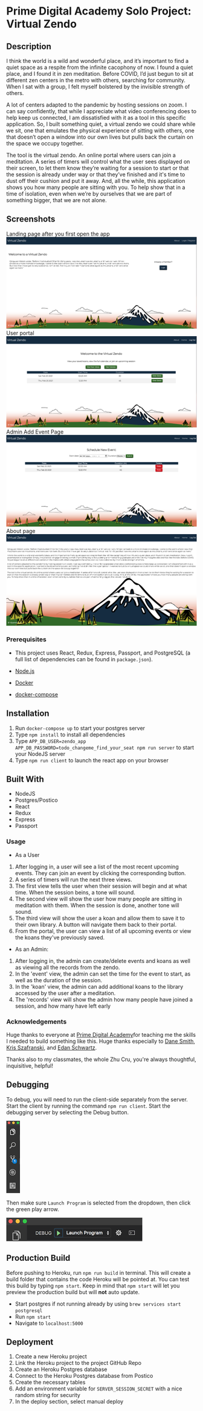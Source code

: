 
# Prime Digital Academy Solo Project: Virtual Zendo


## Description
I think the world is a wild and wonderful place, and it’s important to find a quiet space as a respite from the infinite cacophony of now. I found a quiet place, and I found it in zen meditation. Before COVID, I’d just begun to sit at different zen centers in the metro with others, searching for community. When I sat with a group, I felt myself bolstered by the invisible strength of others.


A lot of centers adapted to the pandemic by hosting sessions on zoom. I can say confidently, that while I appreciate what video conferencing does to help keep us connected, I am dissatisfied with it as a tool in this specific application. So, I built something quiet, a virtual zendo we could share while we sit, one that emulates the physical experience of sitting with others, one that doesn’t open a window into our own lives but pulls back the curtain on the space we occupy together.

The tool is the virtual zendo. An online portal where users can join a meditation.
A series of timers will control what the user sees displayed on their screen, to let them know they’re
waiting for a session to start or that the session is already under way or that they’ve finished and
it's time to dust off their cushion and put it away.
And, all the while, this application shows you how many people are sitting with you.
To help show that in a time of isolation, even when we’re by ourselves that we are part of something bigger,
that we are not alone.

## Screenshots
Landing page after you first open the app
![Home page](/public/zendo/home.png)
User portal
![User portal](/public/zendo/portal.png)
Admin Add Event Page
![Admin add event page](/public/zendo/add.png)
About page
![About page](/public/zendo/about.png)

### Prerequisites
 - This project uses React, Redux, Express, Passport, and PostgreSQL (a full list of dependencies can be found in `package.json`).

- [Node.js](https://nodejs.org/en/)
- [Docker](https://docs.docker.com/engine/install/)
- [docker-compose](https://docs.docker.com/compose/install/)

## Installation
1. Run `docker-compose up` to start your postgres server
1. Type `npm install` to install all dependencies
1. Type `APP_DB_USER=zendo_app APP_DB_PASSWORD=todo_changeme_find_your_seat npm run server` to start your NodeJS server
1. Type `npm run client` to launch the react app on your browser

## Built With
* NodeJS
* Postgres/Postico
* React
* Redux
* Express
* Passport

### Usage
* As a User
1. After logging in, a user will see a list of the most recent upcoming events. They can join an event by clicking the corresponding button.
1. A series of timers will run the next three views.
  1. The first view tells the user when their session will begin and at what time. When the session beins, a tone will sound.
  1. The second view will show the user how many people are sitting in meditation with them. When the session is done, another tone will sound.
  1. The third view will show the user a koan and allow them to save it to their own library. A button will navigate them back to their portal.
1. From the portal, the user can view a list of all upcoming events or view the koans they've previously saved.

* As an Admin:
1. After logging in, the admin can create/delete events and koans as well as viewing all the records from the zendo.
1. In the 'event' view, the admin can set the time for the event to start, as well as the duration of the session.
1. In the 'koan' view, the admin can add additional koans to the library accessed by the user after a meditation.
1. The 'records' view will show the admin how many people have joined a session, and how many have left early


### Acknowledgements
Huge thanks to everyone at [Prime Digital Academy](http://primeacademy.io)for teaching me the skills I needed to build something like this. Huge thanks especially to [Dane Smith](https://github.com/drhowser), [Kris Szafranski](https://github.com/kdszafranski), and [Edan Schwartz](https://github.com/eschwartz).

Thanks also to my classmates, the whole Zhu Cru, you're always thoughtful, inquisitive, helpful!




## Debugging

To debug, you will need to run the client-side separately from the server. Start the client by running the command `npm run client`. Start the debugging server by selecting the Debug button.

![VSCode Toolbar](documentation/images/vscode-toolbar.png)

Then make sure `Launch Program` is selected from the dropdown, then click the green play arrow.

![VSCode Debug Bar](documentation/images/vscode-debug-bar.png)


## Production Build

Before pushing to Heroku, run `npm run build` in terminal. This will create a build folder that contains the code Heroku will be pointed at. You can test this build by typing `npm start`. Keep in mind that `npm start` will let you preview the production build but will **not** auto update.

- Start postgres if not running already by using `brew services start postgresql`
- Run `npm start`
- Navigate to `localhost:5000`


## Deployment

1. Create a new Heroku project
1. Link the Heroku project to the project GitHub Repo
1. Create an Heroku Postgres database
1. Connect to the Heroku Postgres database from Postico
1. Create the necessary tables
1. Add an environment variable for `SERVER_SESSION_SECRET` with a nice random string for security
1. In the deploy section, select manual deploy
